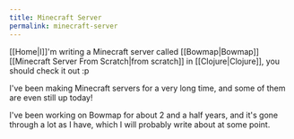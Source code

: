 ```yaml
---
title: Minecraft Server
permalink: minecraft-server
---
```


[[Home|I]]'m writing a Minecraft server called [[Bowmap|Bowmap]] [[Minecraft Server From Scratch|from scratch]] in [[Clojure|Clojure]], you should check it out :p

I've been making Minecraft servers for a very long time, and some of them are even still up today!

I've been working on Bowmap for about 2 and a half years, and it's gone through a lot as I have, which I will probably write about at some point.
